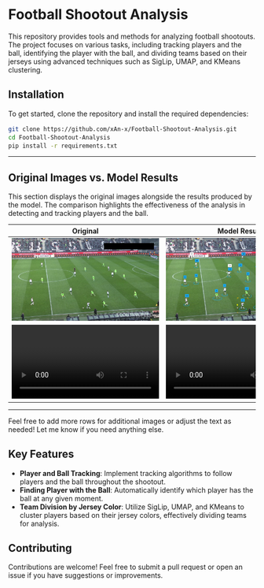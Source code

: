 
# Football Shootout Analysis

This repository provides tools and methods for analyzing football shootouts. The project focuses on various tasks, including tracking players and the ball, identifying the player with the ball, and dividing teams based on their jerseys using advanced techniques such as SigLip, UMAP, and KMeans clustering.


## Installation

To get started, clone the repository and install the required dependencies:

```bash
git clone https://github.com/xAn-x/Football-Shootout-Analysis.git
cd Football-Shootout-Analysis
pip install -r requirements.txt
```
--- 

## Original Images vs. Model Results

This section displays the original images alongside the results produced by the model. The comparison highlights the effectiveness of the analysis in detecting and tracking players and the ball.

| Original  | Model Result |
|----------------|--------------|
| ![Original Image 1](test/image3.png) | ![Model Output](output/annotated_frame.png) |
| ![Video](https://github.com/xAn-x/Football-Shootout-Analysis/blob/master/test/video_compressed.mp4) | ![Output](https://github.com/xAn-x/Football-Shootout-Analysis/blob/master/output/output_compressed.mp4)|

---

Feel free to add more rows for additional images or adjust the text as needed! Let me know if you need anything else.

## Key Features

- **Player and Ball Tracking**: Implement tracking algorithms to follow players and the ball throughout the shootout.
- **Finding Player with the Ball**: Automatically identify which player has the ball at any given moment.
- **Team Division by Jersey Color**: Utilize SigLip, UMAP, and KMeans to cluster players based on their jersey colors, effectively dividing teams for analysis.


## Contributing

Contributions are welcome! Feel free to submit a pull request or open an issue if you have suggestions or improvements.
